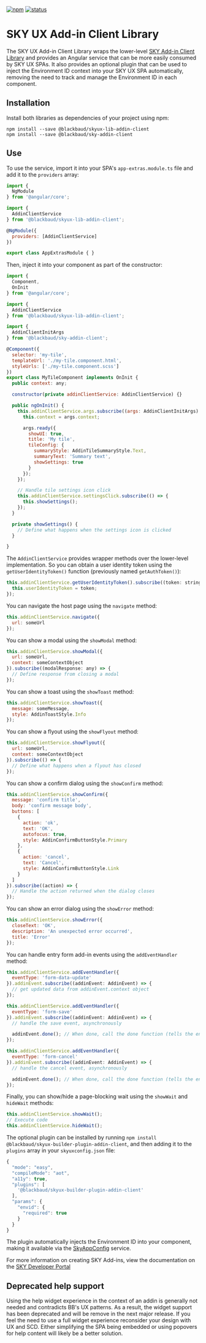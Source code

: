 [![npm](https://img.shields.io/npm/v/@blackbaud/skyux-lib-addin-client.svg)](https://www.npmjs.com/package/@blackbaud/skyux-lib-addin-client)
[![status](https://travis-ci.org/blackbaud/skyux-lib-addin-client.svg?branch=master)](https://travis-ci.org/blackbaud/skyux-lib-addin-client)

# SKY UX Add-in Client Library

The SKY UX Add-in Client Library wraps the lower-level [SKY Add-in Client Library](https://github.com/blackbaud/sky-addin-client) and provides an Angular service that can be more easily consumed by SKY UX SPAs. It also provides an optional plugin that can be used to inject the Environment ID context into your SKY UX SPA automatically, removing the need to track and manage the Environment ID in each component.

## Installation

Install both libraries as dependencies of your project using npm:

```
npm install --save @blackbaud/skyux-lib-addin-client
npm install --save @blackbaud/sky-addin-client
```

## Use

To use the service, import it into your SPA's `app-extras.module.ts` file and add it to the `providers` array:

```js
import {
  NgModule
} from '@angular/core';

import {
  AddinClientService
} from '@blackbaud/skyux-lib-addin-client';

@NgModule({
  providers: [AddinClientService]
})

export class AppExtrasModule { }
```

Then, inject it into your component as part of the constructor:

```js
import {
  Component,
  OnInit
} from '@angular/core';

import {
  AddinClientService
} from '@blackbaud/skyux-lib-addin-client';

import {
  AddinClientInitArgs
} from '@blackbaud/sky-addin-client';

@Component({
  selector: 'my-tile',
  templateUrl: './my-tile.component.html',
  styleUrls: ['./my-tile.component.scss']
})
export class MyTileComponent implements OnInit {
  public context: any;

  constructor(private addinClientService: AddinClientService) {}

  public ngOnInit() {
    this.addinClientService.args.subscribe((args: AddinClientInitArgs) => {
      this.context = args.context;

      args.ready({
        showUI: true,
        title: 'My tile',
        tileConfig: {
          summaryStyle: AddinTileSummaryStyle.Text,
          summaryText: 'Summary text',
          showSettings: true
        }
      });
    });

    // Handle tile settings icon click
    this.addinClientService.settingsClick.subscribe(() => {
      this.showSettings();
    });
  }

  private showSettings() {
    // Define what happens when the settings icon is clicked
  }

}
```

The `AddinClientService` provides wrapper methods over the lower-level implementation.  So you can obtain a user identity token using the `getUserIdentityToken()` function (previously named `getAuthToken()`):

```js
this.addinClientService.getUserIdentityToken().subscribe((token: string) => {
  this.userIdentityToken = token;
});
  ```

You can navigate the host page using the `navigate` method:

```js
this.addinClientService.navigate({
  url: someUrl
});
```

You can show a modal using the `showModal` method:

```js
this.addinClientService.showModal({
  url: someUrl,
  context: someContextObject
}).subscribe((modalResponse: any) => {
  // Define response from closing a modal
});
```

You can show a toast using the `showToast` method:

```js
this.addinClientService.showToast({
  message: someMessage,
  style: AddinToastStyle.Info
});
```

You can show a flyout using the `showFlyout` method:

```js
this.addinClientService.showFlyout({
  url: someUrl,
  context: someContextObject
}).subscribe(() => {
  // Define what happens when a flyout has closed
});
```

You can show a confirm dialog using the `showConfirm` method:

```js
this.addinClientService.showConfirm({
  message: 'confirm title',
  body: 'confirm message body',
  buttons: [
    {
      action: 'ok',
      text: 'OK',
      autofocus: true,
      style: AddinConfirmButtonStyle.Primary
    },
    {
      action: 'cancel',
      text: 'Cancel',
      style: AddinConfirmButtonStyle.Link
    }
  ]
}).subscribe((action) => {
  // Handle the action returned when the dialog closes
});
```

You can show an error dialog using the `showError` method:

```js
this.addinClientService.showError({
  closeText: 'OK',
  description: 'An unexpected error occurred',
  title: 'Error'
});
```

You can handle entry form add-in events using the `addEventHandler` method:

```js
this.addinClientService.addEventHandler({
  eventType: 'form-data-update'
}).addinEvent.subscribe((addinEvent: AddinEvent) => {
  // get updated data from addinEvent.context object
});

this.addinClientService.addEventHandler({
  eventType: 'form-save'
}).addinEvent.subscribe((addinEvent: AddinEvent) => {
  // handle the save event, asynchronously

  addinEvent.done(); // When done, call the done function (tells the entry form it's OK to close)
});

this.addinClientService.addEventHandler({
  eventType: 'form-cancel'
}).addinEvent.subscribe((addinEvent: AddinEvent) => {
  // handle the cancel event, asynchronously

  addinEvent.done(); // When done, call the done function (tells the entry form it's OK to close)
});
```

Finally, you can show/hide a page-blocking wait using the `showWait` and `hideWait` methods:

```js
this.addinClientService.showWait();
// Execute code
this.addinClientService.hideWait();
```

The optional plugin can be installed by running `npm install @blackbaud/skyux-builder-plugin-addin-client`, and then adding it to the `plugins` array in your `skyuxconfig.json` file:

```js
{
  "mode": "easy",
  "compileMode": "aot",
  "a11y": true,
  "plugins": [
    '@blackbaud/skyux-builder-plugin-addin-client'
  ],
  "params": {
    "envid": {
      "required": true
    }
  }
}
```

The plugin automatically injects the Environment ID into your component, making it available via the [SkyAppConfig](https://developer.blackbaud.com/skyux/learn/reference/configuration/apply-appsettings) service.

For more information on creating SKY Add-ins, view the documentation on the [SKY Developer Portal](https://developer.blackbaud.com/skyapi/docs/addins)

## Deprecated help support

Using the help widget experience in the context of an addin is generally not needed and contradicts BB's UX patterns.
As a result, the widget support has been deprecated and will be remove in the next major release.
If you feel the need to use a full widget experience reconsider your design with UX and SCD.
Either simplifying the SPA being embedded or using popovers for help content will likely be a better solution.
